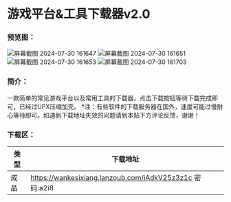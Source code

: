 # 游戏平台&工具下载器v2.0

### 预览图：
![屏幕截图 2024-07-30 161647](https://github.com/user-attachments/assets/e8245a7f-300e-4ae7-8f6a-bf72c105d49e)
![屏幕截图 2024-07-30 161651](https://github.com/user-attachments/assets/839d0d06-0bf2-41f9-bb44-1c03ab963d77)
![屏幕截图 2024-07-30 161653](https://github.com/user-attachments/assets/182cd06b-205e-45e4-a587-6a6fabc83fd7)
![屏幕截图 2024-07-30 161703](https://github.com/user-attachments/assets/863ef2b8-e279-4f6c-996d-5dcbc406d7d5)



### 简介：
一款简单的常见游戏平台以及常用工具的下载器，点击下载按钮等待下载完成即可，已经过UPX压缩加壳。
*注：有些软件的下载服务器在国外，速度可能过慢耐心等待即可。如遇到下载地址失效的问题请到本贴下方评论反馈，谢谢！


### 下载区：


| 类型      | 下载地址 |
| ----------- | ----------- |
| 成品  |https://wankesixiang.lanzoub.com/iAdkV25z3z1c 密码:a2i8       |
